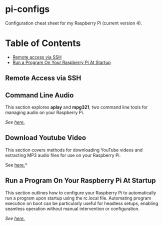# pi-configs
Configuration cheat sheet for my Raspberry Pi (current version 4).

# Table of Contents
- [Remote access via SSH](remote-access-via-ssh)
- [Run a Program On Your Raspberry Pi At Startup](#run-a-program-on-your-raspberry-pi-at-startup)

## Remote Access via SSH


## Command Line Audio
This section explores **aplay** and **mpg321**, two command line tools for managing audio on your Raspberry Pi.

*See [here.](./command_line_audio.md)*

## Download Youtube Video
This section covers methods for downloading YouTube videos and extracting MP3 audio files for use on your Raspberry Pi.

See [here.](./youtube_downloader.md)* 

## Run a Program On Your Raspberry Pi At Startup
This section outlines how to configure your Raspberry Pi to automatically run a program upon startup using the rc.local file. Automating program execution on boot can be particularly useful for headless setups, enabling seamless operation without manual intervention or configuration.

*See [here.](./startup_command.md)*

